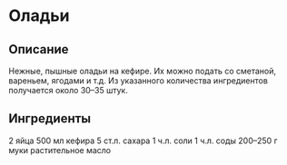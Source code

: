 # Оладьи
## Описание 
Нежные, пышные оладьи на кефире.
Их можно подать со сметаной, вареньем, ягодами и т.д.
Из указанного количества ингредиентов получается около 30–35 штук.
## Ингредиенты
2 яйца
500 мл кефира
5 ст.л. сахара
1 ч.л. соли
1 ч.л. соды
200–250 г муки
растительное масло